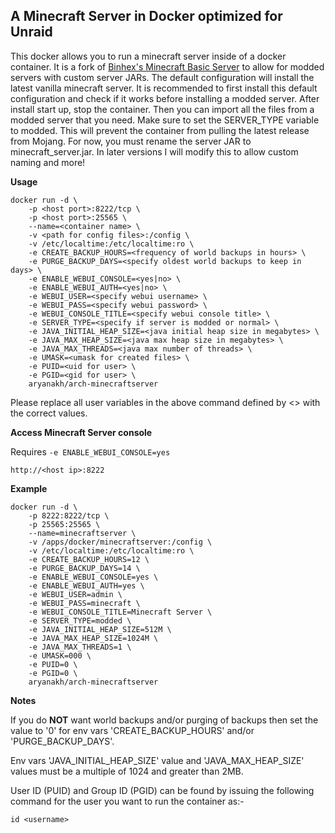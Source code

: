## A Minecraft Server in Docker optimized for Unraid

This docker allows you to run a minecraft server inside of a docker container. It is a fork of [Binhex's Minecraft Basic Server](https://github.com/binhex/arch-minecraftserver) to allow for modded servers with custom server JARs. The default configuration will install the latest vanilla minecraft server. It is recommended to first install this default configuration and check if it works before installing a modded server. After install start up, stop the container. Then you can import all the files from a modded server that you need. Make sure to set the SERVER_TYPE variable to modded. This will prevent the container from pulling the latest release from Mojang. For now, you must rename the server JAR to minecraft_server.jar. In later versions I will modify this to allow custom naming and more! 


**Usage**
```
docker run -d \
    -p <host port>:8222/tcp \
    -p <host port>:25565 \
    --name=<container name> \
    -v <path for config files>:/config \
    -v /etc/localtime:/etc/localtime:ro \
    -e CREATE_BACKUP_HOURS=<frequency of world backups in hours> \
    -e PURGE_BACKUP_DAYS=<specify oldest world backups to keep in days> \
    -e ENABLE_WEBUI_CONSOLE=<yes|no> \
    -e ENABLE_WEBUI_AUTH=<yes|no> \
    -e WEBUI_USER=<specify webui username> \
    -e WEBUI_PASS=<specify webui password> \
    -e WEBUI_CONSOLE_TITLE=<specify webui console title> \
    -e SERVER_TYPE=<specify if server is modded or normal> \
    -e JAVA_INITIAL_HEAP_SIZE=<java initial heap size in megabytes> \
    -e JAVA_MAX_HEAP_SIZE=<java max heap size in megabytes> \
    -e JAVA_MAX_THREADS=<java max number of threads> \
    -e UMASK=<umask for created files> \
    -e PUID=<uid for user> \
    -e PGID=<gid for user> \
    aryanakh/arch-minecraftserver
```

Please replace all user variables in the above command defined by <> with the correct values.

**Access Minecraft Server console**

Requires `-e ENABLE_WEBUI_CONSOLE=yes`

`http://<host ip>:8222`

**Example**
```
docker run -d \
    -p 8222:8222/tcp \
    -p 25565:25565 \
    --name=minecraftserver \
    -v /apps/docker/minecraftserver:/config \
    -v /etc/localtime:/etc/localtime:ro \
    -e CREATE_BACKUP_HOURS=12 \
    -e PURGE_BACKUP_DAYS=14 \
    -e ENABLE_WEBUI_CONSOLE=yes \
    -e ENABLE_WEBUI_AUTH=yes \
    -e WEBUI_USER=admin \
    -e WEBUI_PASS=minecraft \
    -e WEBUI_CONSOLE_TITLE=Minecraft Server \
    -e SERVER_TYPE=modded \
    -e JAVA_INITIAL_HEAP_SIZE=512M \
    -e JAVA_MAX_HEAP_SIZE=1024M \
    -e JAVA_MAX_THREADS=1 \
    -e UMASK=000 \
    -e PUID=0 \
    -e PGID=0 \
    aryanakh/arch-minecraftserver
```

**Notes**

If you do **NOT** want world backups and/or purging of backups then set the value to '0' for env vars 'CREATE_BACKUP_HOURS' and/or 'PURGE_BACKUP_DAYS'.

Env vars 'JAVA_INITIAL_HEAP_SIZE' value and 'JAVA_MAX_HEAP_SIZE' values must be a multiple of 1024 and greater than 2MB.

User ID (PUID) and Group ID (PGID) can be found by issuing the following command for the user you want to run the container as:-

```
id <username>
```
